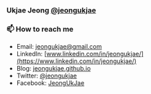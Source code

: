 ### Ukjae Jeong [@jeongukjae](https://github.com/jeongukjae)

### 📫 How to reach me

* Email: [jeongukjae@gmail.com](mailto:jeongukjae@gmail.com)
* LinkedIn: [www.linkedin.com/in/jeongukjae/](https://www.linkedin.com/in/jeongukjae/)
* Blog: [jeongukjae.github.io](https://jeongukjae.github.io)
* Twitter: [@jeongukjae](https://twitter.com/jeongukjae)
* Facebook: [JeongUkJae](https://www.facebook.com/JeongUkJae/)

<!--
**jeongukjae/jeongukjae** is a ✨ _special_ ✨ repository because its `README.md` (this file) appears on your GitHub profile.

Here are some ideas to get you started:

- 🔭 I’m currently working on ...
- 🌱 I’m currently learning ...
- 👯 I’m looking to collaborate on ...
- 🤔 I’m looking for help with ...
- 💬 Ask me about ...
- 📫 How to reach me: ...
- 😄 Pronouns: ...
- ⚡ Fun fact: ...
-->
